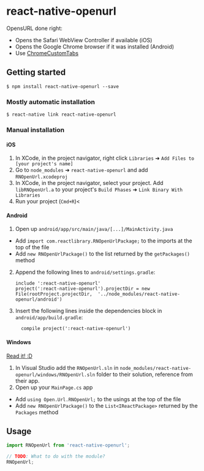 
# react-native-openurl

OpensURL done right:

* Opens the Safari WebView Controller if available (iOS)
* Opens the Google Chrome browser if it was installed (Android)
* Use [ChromeCustomTabs](https://developer.chrome.com/multidevice/android/customtabs)

## Getting started

`$ npm install react-native-openurl --save`

### Mostly automatic installation

`$ react-native link react-native-openurl`

### Manual installation

#### iOS

1. In XCode, in the project navigator, right click `Libraries` ➜ `Add Files to [your project's name]`
2. Go to `node_modules` ➜ `react-native-openurl` and add `RNOpenUrl.xcodeproj`
3. In XCode, in the project navigator, select your project. Add `libRNOpenUrl.a` to your project's `Build Phases` ➜ `Link Binary With Libraries`
4. Run your project (`Cmd+R`)<

#### Android

1. Open up `android/app/src/main/java/[...]/MainActivity.java`
  - Add `import com.reactlibrary.RNOpenUrlPackage;` to the imports at the top of the file
  - Add `new RNOpenUrlPackage()` to the list returned by the `getPackages()` method
2. Append the following lines to `android/settings.gradle`:
  	```
  	include ':react-native-openurl'
  	project(':react-native-openurl').projectDir = new File(rootProject.projectDir, 	'../node_modules/react-native-openurl/android')
  	```
3. Insert the following lines inside the dependencies block in `android/app/build.gradle`:
  	```
      compile project(':react-native-openurl')
  	```

#### Windows
[Read it! :D](https://github.com/ReactWindows/react-native)

1. In Visual Studio add the `RNOpenUrl.sln` in `node_modules/react-native-openurl/windows/RNOpenUrl.sln` folder to their solution, reference from their app.
2. Open up your `MainPage.cs` app
  - Add `using Open.Url.RNOpenUrl;` to the usings at the top of the file
  - Add `new RNOpenUrlPackage()` to the `List<IReactPackage>` returned by the `Packages` method


## Usage
```javascript
import RNOpenUrl from 'react-native-openurl';

// TODO: What to do with the module?
RNOpenUrl;
```
  